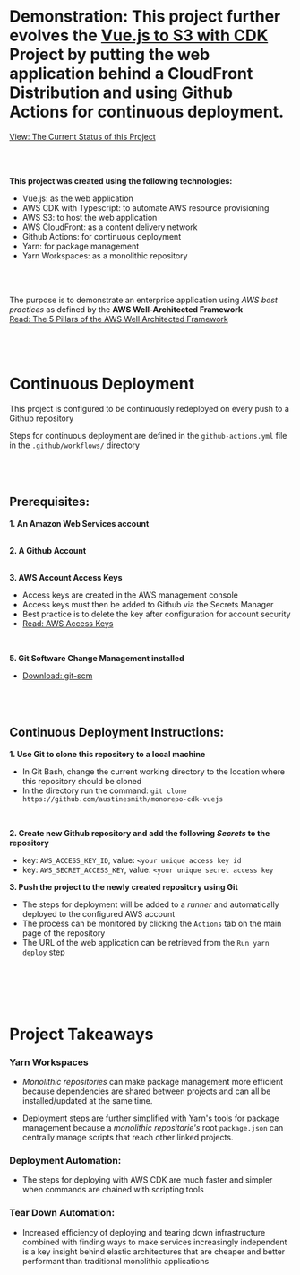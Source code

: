 # Demonstration: This project further evolves the [Vue.js to S3 with CDK](https://github.com/austinesmith/cdk-and-vuejs-in-s3) Project by putting the web application behind a CloudFront Distribution and using Github Actions for continuous deployment.

[View: The Current Status of this Project](http://awscdkstack-websitebucketformonorepodemo082b38ff-14ldkonczygu6.s3-website-us-east-1.amazonaws.com)

<br/><br/>

**This project was created using the following technologies:**
  * Vue.js: as the web application
  * AWS CDK with Typescript: to automate AWS resource provisioning
  * AWS S3: to host the web application
  * AWS CloudFront: as a content delivery network
  * Github Actions: for continuous deployment
  * Yarn: for package management
  * Yarn Workspaces: as a monolithic repository

<br/><br/>

The purpose is to demonstrate an enterprise application using *AWS best practices* as defined by the **AWS Well-Architected Framework**
<br/>[Read: The 5 Pillars of the AWS Well Architected Framework](https://aws.amazon.com/blogs/apn/the-5-pillars-of-the-aws-well-architected-framework/)
<br/><br/><br/><br/>


# Continuous Deployment

This project is configured to be continuously redeployed on every push to a Github repository

Steps for continuous deployment are defined in the `github-actions.yml` file in the `.github/workflows/` directory
<br/><br/><br/><br/>

## Prerequisites:

**1. An Amazon Web Services account**
<br/><br/>

**2. A Github Account**
<br/><br/>

**3. AWS Account Access Keys**
  * Access keys are created in the AWS management console
  * Access keys must then be added to Github via the Secrets Manager
  * Best practice is to delete the key after configuration for account security
  * [Read: AWS Access Keys](https://docs.aws.amazon.com/general/latest/gr/aws-sec-cred-types.html#access-keys-and-secret-access-keys)
<br/>
  
**5. Git Software Change Management installed**
  * [Download: git-scm](https://git-scm.com/downloads)
<br/><br/><br/><br/>


## Continuous Deployment Instructions:

**1. Use Git to clone this repository to a local machine**
  * In Git Bash, change the current working directory to the location where this repository should be cloned
  * In the directory run the command: `git clone https://github.com/austinesmith/monorepo-cdk-vuejs`
<br/>

**2. Create new Github repository and add the following *Secrets* to the repository**
  * key: `AWS_ACCESS_KEY_ID`, value: `<your unique access key id`
  * key: `AWS_SECRET_ACCESS_KEY`, value: `<your unique secret access key`
  
**3. Push the project to the newly created repository using Git**
  * The steps for deployment will be added to a *runner* and automatically deployed to the configured AWS account
  * The process can be monitored by clicking the `Actions` tab on the main page of the repository
  * The URL of the web application can be retrieved from the `Run yarn deploy` step
  
<br/><br/><br/><br/>



# Project Takeaways

### Yarn Workspaces

  * *Monolithic repositories* can make package management more efficient because dependencies are shared between projects and can all be installed/updated at the same time.
  
  * Deployment steps are further simplified with Yarn's tools for package management because a *monolithic repositorie's* root `package.json` can centrally manage scripts that reach other linked projects.
  

### Deployment Automation:

  * The steps for deploying with AWS CDK are much faster and simpler when commands are chained with scripting tools


### Tear Down Automation:

  * Increased efficiency of deploying and tearing down infrastructure combined with finding ways to make services increasingly independent is a key insight behind elastic architectures that are cheaper and better performant than traditional monolithic applications




